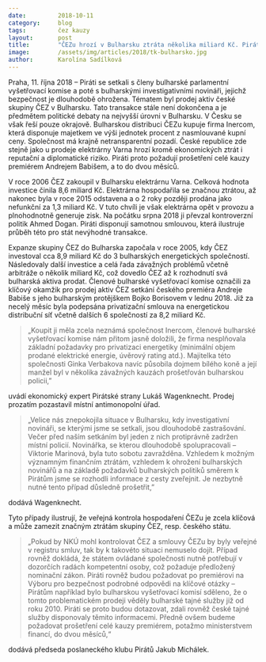 ```yaml
---
date:         2018-10-11
category:     blog
tags:         čez kauzy
layout:       post
title:        "ČEZu hrozí v Bulharsku ztráta několika miliard Kč. Piráti žádají konkrétní kroky k nastavení průhledného hospodaření společnosti"
image:        /assets/img/articles/2018/tk-bulharsko.jpg
author:       Karolína Sadílková
--- 
```


Praha, 11. října 2018 – Piráti se setkali s členy bulharské parlamentní vyšetřovací komise a poté s bulharskými investigativními novináři, jejichž bezpečnost je dlouhodobě ohrožena. Tématem byl prodej aktiv české skupiny ČEZ v Bulharsku. Tato transakce stále není dokončena a je předmětem politické debaty na nejvyšší úrovni v Bulharsku. V Česku se však řeší pouze okrajově. Bulharskou distribuci ČEZu kupuje firma Inercom, která disponuje majetkem ve výši jednotek procent z nasmlouvané kupní ceny. Společnost má krajně netransparentní pozadí. České republice zde stejně jako u prodeje elektrárny Varna hrozí kromě ekonomických ztrát i reputační a diplomatické riziko. Piráti proto požadují prošetření celé kauzy premiérem Andrejem Babišem, a to do dvou měsíců.

V roce 2006 ČEZ zakoupil v Bulharsku elektrárnu Varna. Celková hodnota investice činila 8,6 miliard Kč. Elektrárna hospodařila se značnou ztrátou, až nakonec byla v roce 2015 odstavena a o 2 roky později prodána jako nefunkční za 1,3 miliard Kč. V tuto chvíli je však elektrárna opět v provozu a plnohodnotně generuje zisk. Na počátku srpna 2018 ji převzal kontroverzní politik Ahmed Dogan. Piráti disponují samotnou smlouvou, která ilustruje průběh této pro stát nevýhodné transakce.

Expanze skupiny ČEZ do Bulharska započala v roce 2005, kdy ČEZ investoval cca 8,9 miliard Kč do 3 bulharských energetických společností. Následovaly další investice a celá řada závažných problémů včetně arbitráže o několik miliard Kč, což dovedlo ČEZ až k rozhodnutí svá bulharská aktiva prodat. Členové bulharské vyšetřovací komise označili za klíčový okamžik pro prodej aktiv ČEZ setkání českého premiéra Andreje Babiše s jeho bulharským protějškem Bojko Borisovem v lednu 2018. Již za necelý měsíc byla podepsána privatizační smlouva na energetickou distribuční síť včetně dalších 6 společností za 8,2 miliard Kč. 

> „Koupit ji měla zcela neznámá společnost Inercom, členové bulharské vyšetřovací komise nám přitom jasně doložili, že firma nesplňovala základní požadavky pro privatizaci energetiky (minimální objem prodané elektrické energie, úvěrový rating atd.). Majitelka této společnosti Ginka Verbakova navíc působila dojmem bílého koně a její manžel byl v několika závažných kauzách prošetřován bulharskou policii,” 

uvádí ekonomický expert Pirátské strany Lukáš Wagenknecht. Prodej prozatím pozastavil místní antimonopolní úřad.

> „Velice nás znepokojila situace v Bulharsku, kdy investigativní novináři, se kterými jsme se setkali, jsou dlouhodobě zastrašování. Večer před naším setkáním byl jeden z nich protiprávně zadržen místní policií. Novinářka, se kterou dlouhodobě spolupracovali – Viktorie Marinová, byla tuto sobotu zavražděna. Vzhledem k možným významným finančním ztrátám, vzhledem k ohrožení bulharských novinářů a na základě požadavků bulharských politiků směrem k Pirátům jsme se rozhodli informace z cesty zveřejnit. Je nezbytně nutné tento případ důsledně prošetřit,” 

dodává Wagenknecht.

Tyto případy ilustrují, že veřejná kontrola hospodaření ČEZu je zcela klíčová a může zamezit značným ztrátám skupiny ČEZ, resp. českého státu. 

> „Pokud by NKÚ mohl kontrolovat ČEZ a smlouvy ČEZu by byly veřejné v registru smluv, tak by k takovéto situaci nemuselo dojít. Případ rovněž dokládá, že státem ovládané společnosti nutně potřebují v dozorčích radách kompetentní osoby, což požaduje předložený nominační zákon. Piráti rovněž budou požadovat po premiérovi na Výboru pro bezpečnost podrobné odpovědi na klíčové otázky – Pirátům například bylo bulharskou vyšetřovací komisí sděleno, že o tomto problematickém prodeji věděly bulharské tajné služby již od roku 2010. Piráti se proto budou dotazovat, zdali rovněž české tajné služby disponovaly těmito informacemi. Předně ovšem budeme požadovat prošetření celé kauzy premiérem, potažmo ministerstvem financí, do dvou měsíců,“ 

dodává předseda poslaneckého klubu Pirátů Jakub Michálek.
